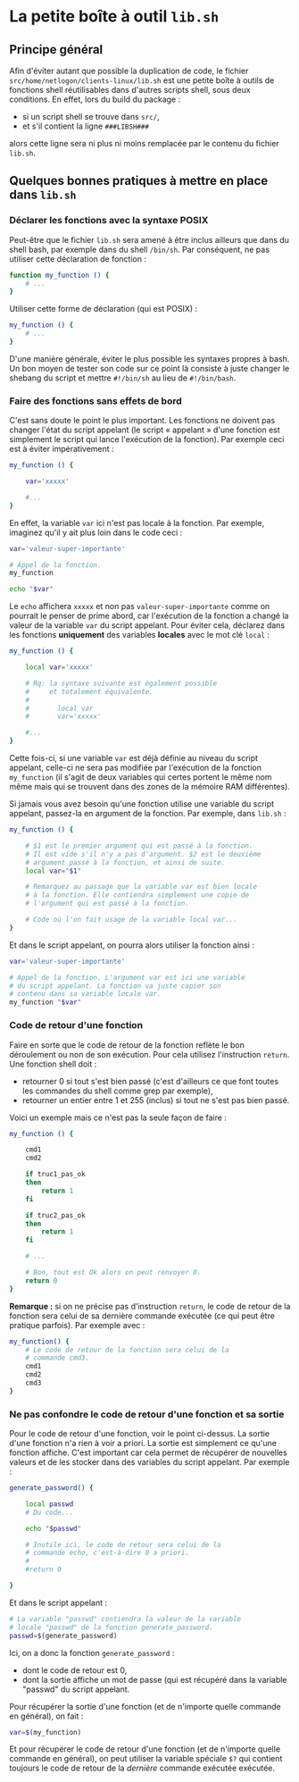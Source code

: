 # La petite boîte à outil `lib.sh`


## Principe général

Afin d'éviter autant que possible la duplication de code, le
fichier `src/home/netlogon/clients-linux/lib.sh` est une
petite boîte à outils de fonctions shell réutilisables dans
d'autres scripts shell, sous deux conditions. En effet, lors
du build du package :

- si un script shell se trouve dans `src/`,
- et s'il contient la ligne `###LIBSH###`

alors cette ligne sera ni plus ni moins remplacée par le
contenu du fichier `lib.sh`.



## Quelques bonnes pratiques à mettre en place dans `lib.sh`


### Déclarer les fonctions avec la syntaxe POSIX

Peut-être que le fichier `lib.sh` sera amené à être inclus
ailleurs que dans du shell bash, par exemple dans du shell
`/bin/sh`. Par conséquent, ne pas utiliser cette déclaration
de fonction :

```sh
function my_function () {
    # ...
}
```

Utiliser cette forme de déclaration (qui est POSIX) :

```sh
my_function () {
    # ...
}
```

D'une manière générale, éviter le plus possible les syntaxes
propres à bash. Un bon moyen de tester son code sur ce point
là consiste à juste changer le shebang du script et mettre
`#!/bin/sh` au lieu de `#!/bin/bash`.


### Faire des fonctions sans effets de bord

C'est sans doute le point le plus important. Les fonctions
ne doivent pas changer l'état du script appelant (le script
« appelant » d'une fonction est simplement le script qui
lance l'exécution de la fonction). Par exemple ceci est à
éviter impérativement :

```sh
my_function () {

    var='xxxxx'

    #...
}
```

En effet, la variable `var` ici n'est pas locale à la
fonction. Par exemple, imaginez qu'il y ait plus loin dans
le code ceci :

```sh
var='valeur-super-importante'

# Appel de la fonction.
my_function

echo "$var"
```

Le `echo` affichera `xxxxx` et non pas
`valeur-super-importante` comme on pourrait le penser de
prime abord, car l'exécution de la fonction a changé la
valeur de la variable `var` du script appelant. Pour éviter
cela, déclarez dans les fonctions **uniquement** des
variables **locales** avec le mot clé `local` :


```sh
my_function () {

    local var='xxxxx'

    # Rq: la syntaxe suivante est également possible
    #     et totalement équivalente.
    #
    #       local var
    #       var='xxxxx'

    #...
}
```

Cette fois-ci, si une variable `var` est déjà définie au
niveau du script appelant, celle-ci ne sera pas modifiée par
l'exécution de la fonction `my_function` (il s'agit de deux
variables qui certes portent le même nom même mais qui se
trouvent dans des zones de la mémoire RAM différentes).

Si jamais vous avez besoin qu'une fonction utilise une
variable du script appelant, passez-la en argument de la
fonction. Par exemple, dans `lib.sh` :

```sh
my_function () {

    # $1 est le premier argument qui est passé à la fonction.
    # Il est vide s'il n'y a pas d'argument. $2 est le deuxième
    # argument passé à la fonction, et ainsi de suite.
    local var="$1"

    # Remarquez au passage que la variable var est bien locale
    # à la fonction. Elle contiendra simplement une copie de
    # l'argument qui est passé à la fonction.

    # Code où l'on fait usage de la variable local var...
}
```

Et dans le script appelant, on pourra alors utiliser la
fonction ainsi :


```sh
var='valeur-super-importante'

# Appel de la fonction. L'argument var est ici une variable
# du script appelant. La fonction va juste copier son
# contenu dans sa variable locale var.
my_function "$var"
```


### Code de retour d'une fonction

Faire en sorte que le code de retour de la fonction reflète
le bon déroulement ou non de son exécution. Pour cela
utilisez l'instruction `return`. Une fonction shell doit :

* retourner 0 si tout s'est bien passé (c'est d'ailleurs ce
  que font toutes les commandes du shell comme grep par exemple),
* retourner un entier entre 1 et 255 (inclus) si tout ne s'est
  pas bien passé.

Voici un exemple mais ce n'est pas la seule façon de faire :

```sh
my_function () {

    cmd1
    cmd2

    if truc1_pas_ok
    then
        return 1
    fi

    if truc2_pas_ok
    then
        return 1
    fi

    # ...

    # Bon, tout est Ok alors on peut renvoyer 0.
    return 0
}
```

**Remarque :** si on ne précise pas d'instruction `return`,
le code de retour de la fonction sera celui de sa dernière
commande exécutée (ce qui peut être pratique parfois). Par
exemple avec :

```sh
my_function() {
    # Le code de retour de la fonction sera celui de la
    # commande cmd3.
    cmd1
    cmd2
    cmd3
}
```


### Ne pas confondre le code de retour d'une fonction et sa sortie

Pour le code de retour d'une fonction, voir le point
ci-dessus. La sortie d'une fonction n'a rien à voir a
priori. La sortie est simplement ce qu'une fonction affiche.
C'est important car cela permet de récupérer de nouvelles
valeurs et de les stocker dans des variables du script
appelant. Par exemple :

```sh
generate_password() {

    local passwd
    # Du code...

    echo "$passwd"

    # Inutile ici, le code de retour sera celui de la
    # commande echo, c'est-à-dire 0 a priori.
    #
    #return 0

}
```

Et dans le script appelant :

```sh
# La variable "passwd" contiendra la valeur de la variable
# locale "passwd" de la fonction generate_password.
passwd=$(generate_password)
```

Ici, on a donc la fonction `generate_password` :

* dont le code de retour est 0,
* dont la sortie affiche un mot de passe (qui est
  récupéré dans la variable "passwd" du script appelant.

Pour récupérer la sortie d'une fonction (et de n'importe
quelle commande en général), on fait :

```sh
var=$(my_function)
```

Et pour récupérer le code de retour d'une fonction (et de
n'importe quelle commande en général), on peut utiliser la
variable spéciale `$?` qui contient toujours le code de
retour de la *dernière* commande exécutée exécutée.




